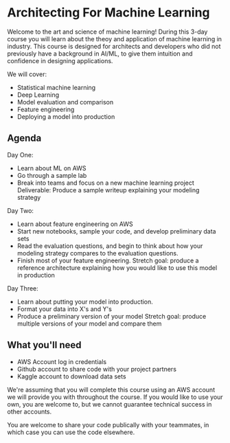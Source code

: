 # Architecting For Machine Learning
Welcome to the art and science of machine learning! During this 3-day course you will learn about the theoy and application of machine learning in industry. This course is designed for architects and developers who did not previously have a background in AI/ML, to give them intuition and confidence in designing applications.

We will cover:
- Statistical machine learning
- Deep Learning
- Model evaluation and comparison
- Feature engineering
- Deploying a model into production

## Agenda

Day One:
- Learn about ML on AWS
- Go through a sample lab
- Break into teams and focus on a new machine learning project
Deliverable: Produce a sample writeup explaining your modeling strategy

Day Two: 
- Learn about feature engineering on AWS
- Start new notebooks, sample your code, and develop preliminary data sets
- Read the evaluation questions, and begin to think about how your modeling strategy compares to the evaluation questions.
- Finish most of your feature engineering.
Stretch goal: produce a reference architecture explaining how you would like to use this model in production

Day Three:
- Learn about putting your model into production.
- Format your data into X's and Y's
- Produce a preliminary version of your model
Stretch goal: produce multiple versions of your model and compare them

## What you'll need
- AWS Account log in credentials
- Github account to share code with your project partners
- Kaggle account to download data sets

We're assuming that you will complete this course using an AWS account we will provide you with throughout the course. If you would like to use your own, you are welcome to, but we cannot guarantee technical success in other accounts.

You are welcome to share your code publically with your teammates, in which case you can use the code elsewhere.
